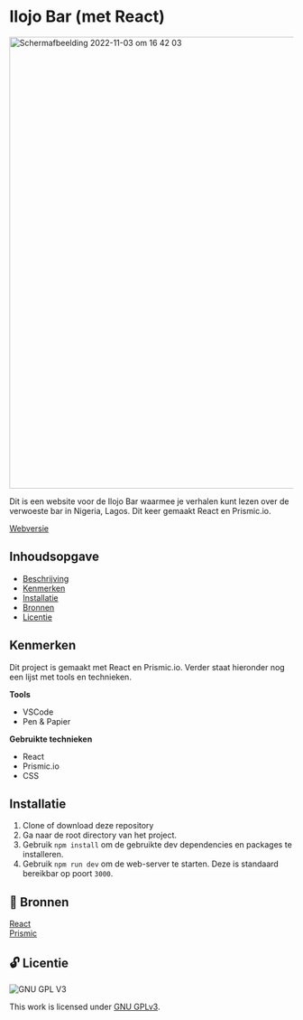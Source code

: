 # Ilojo Bar (met React)

<img width="800" alt="Schermafbeelding 2022-11-03 om 16 42 03" src="https://user-images.githubusercontent.com/26089533/214597797-50cdc55e-6d94-4603-9da1-54ce48fcbd94.png">

Dit is een website voor de Ilojo Bar waarmee je verhalen kunt lezen over de verwoeste bar in Nigeria, Lagos. Dit keer gemaakt React en Prismic.io.

[Webversie](https://choices-choices-the-tech-stack.vercel.app/)

## Inhoudsopgave

  * [Beschrijving](#beschrijving)
  * [Kenmerken](#kenmerken)
  * [Installatie](#installatie)
  * [Bronnen](#bronnen)
  * [Licentie](#licentie)
  
## Kenmerken

Dit project is gemaakt met React en Prismic.io. Verder staat hieronder nog een lijst met tools en technieken.

**Tools**

- VSCode
- Pen & Papier

**Gebruikte technieken**

- React
- Prismic.io
- CSS


## Installatie

1. Clone of download deze repository
2. Ga naar de root directory van het project.
3. Gebruik `npm install` om de gebruikte dev dependencies en packages te installeren.
4. Gebruik `npm run dev` om de web-server te starten. Deze is standaard bereikbar op poort `3000`.


## 📖 Bronnen

[React](https://reactjs.org/)
<br>
[Prismic](https://prismic.io/)


## 🔓 Licentie

![GNU GPL V3](https://www.gnu.org/graphics/gplv3-127x51.png)

This work is licensed under [GNU GPLv3](./LICENSE).

